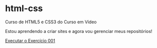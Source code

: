 # html-css
 Curso de HTML5 e CSS3 do Curso em Vídeo

 Estou aprendendo a criar sites e agora vou gerenciar meus repositórios!

<a href="https://abneroliveira21.github.io/html-css/Exercícios/ex001">Executar o Exercício 001</a>